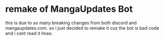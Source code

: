 # remake of MangaUpdates Bot

this is due to so many breaking changes from both discord and mangaupdates.com. so i just decided to remake it cuz the bot is bad code and i cant read it lmao.